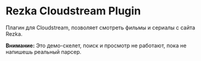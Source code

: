 # Rezka Cloudstream Plugin

Плагин для Cloudstream, позволяет смотреть фильмы и сериалы с сайта Rezka.

**Внимание:** Это демо-скелет, поиск и просмотр не работают, пока не напишешь реальный парсер.
